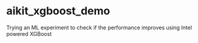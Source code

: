 # aikit_xgboost_demo
Trying an ML experiment to check if the performance improves using Intel powered XGBoost
